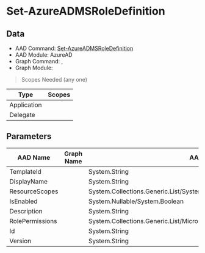 # Set-AzureADMSRoleDefinition

> 

## Data

+ AAD Command: [Set-AzureADMSRoleDefinition](https://docs.microsoft.com/en-us/powershell/module/AzureAD/Set-AzureADMSRoleDefinition)
+ AAD Module: AzureAD
+ Graph Command: [](), []()
+ Graph Module: 

> Scopes Needed (any one)

|Type|Scopes|
|---|---|
|Application||
|Delegate||

## Parameters

|AAD Name|Graph Name|AAD Type|Graph Type|Infos|
|---|---|---|---|---|
|TemplateId||System.String|||
|DisplayName||System.String|||
|ResourceScopes||System.Collections.Generic.List/System.String|||
|IsEnabled||System.Nullable/System.Boolean|||
|Description||System.String|||
|RolePermissions||System.Collections.Generic.List/Microsoft.Open.MSGraph.Model.RolePermission|||
|Id||System.String|||
|Version||System.String|||

